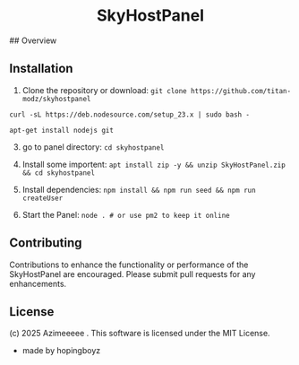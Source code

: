 
<h1 align="center">SkyHostPanel</h1>
## Overview

## Installation
1. Clone the repository or download:
`git clone https://github.com/titan-modz/skyhostpanel`

` curl -sL https://deb.nodesource.com/setup_23.x | sudo bash - `

`apt-get install nodejs git`

3. go to panel directory:
`cd skyhostpanel`

4. Install some importent:
`apt install zip -y && unzip SkyHostPanel.zip && cd skyhostpanel`

5. Install dependencies:
`npm install && npm run seed && npm run createUser`

6. Start the Panel:
`node . # or use pm2 to keep it online`

## Contributing
Contributions to enhance the functionality or performance of the SkyHostPanel are encouraged. Please submit pull requests for any enhancements.

## License
(c) 2025 Azimeeeee . This software is licensed under the MIT License.




- made by hopingboyz

